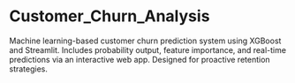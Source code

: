 # Customer_Churn_Analysis
Machine learning-based customer churn prediction system using XGBoost and Streamlit. Includes probability output, feature importance, and real-time predictions via an interactive web app. Designed for proactive retention strategies.
